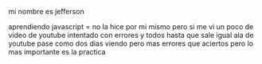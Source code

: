 mi nombre es jefferson 

aprendiendo javascript  = no la hice por mi mismo pero si  me vi un poco de video de youtube 
intentado con errores y todos hasta que sale igual ala de youtube pase como dos dias viendo pero mas errores que aciertos 
pero lo mas importante es la practica 